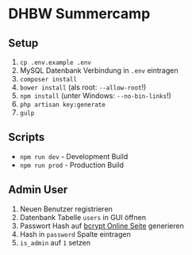 # DHBW Summercamp

## Setup
1. `cp .env.example .env`
2. MySQL Datenbank Verbindung in `.env` eintragen
3. `composer install`
4. `bower install` (als root: `--allow-root`!)
5. `npm install` (unter Windows: `--no-bin-links`!)
6. `php artisan key:generate`
7. `gulp`

## Scripts
- `npm run dev` - Development Build
- `npm run prod` - Production Build

## Admin User
1. Neuen Benutzer registrieren
2. Datenbank Tabelle `users` in GUI öffnen
3. Passwort Hash auf [bcrypt Online Seite](https://www.dailycred.com/article/bcrypt-calculator) generieren
4. Hash in `password` Spalte eintragen
5. `is_admin` auf `1` setzen